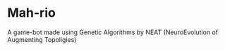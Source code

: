 # Mah-rio
A game-bot made using Genetic Algorithms by NEAT (NeuroEvolution of Augmenting Topoligies)
